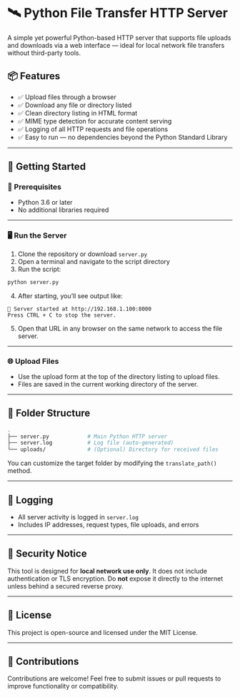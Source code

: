 # 🛰️ Python File Transfer HTTP Server

A simple yet powerful Python-based HTTP server that supports file uploads and downloads via a web interface — ideal for local network file transfers without third-party tools.

## 📦 Features

- ✅ Upload files through a browser
- ✅ Download any file or directory listed
- ✅ Clean directory listing in HTML format
- ✅ MIME type detection for accurate content serving
- ✅ Logging of all HTTP requests and file operations
- ✅ Easy to run — no dependencies beyond the Python Standard Library

---

## 🚀 Getting Started

### 🔧 Prerequisites

- Python 3.6 or later
- No additional libraries required

---

### 🖥️ Run the Server

1. Clone the repository or download `server.py`
2. Open a terminal and navigate to the script directory
3. Run the script:

```bash
python server.py
```

4. After starting, you’ll see output like:

```
🚀 Server started at http://192.168.1.100:8000
Press CTRL + C to stop the server.
```

5. Open that URL in any browser on the same network to access the file server.

---

### 🌐 Upload Files

- Use the upload form at the top of the directory listing to upload files.
- Files are saved in the current working directory of the server.

---

## 📁 Folder Structure

```bash
.
├── server.py            # Main Python HTTP server
├── server.log           # Log file (auto-generated)
└── uploads/             # (Optional) Directory for received files
```

You can customize the target folder by modifying the `translate_path()` method.

---

## 📓 Logging

- All server activity is logged in `server.log`
- Includes IP addresses, request types, file uploads, and errors

---

## 🔐 Security Notice

This tool is designed for **local network use only**.
It does not include authentication or TLS encryption.
Do **not** expose it directly to the internet unless behind a secured reverse proxy.

---

## 📃 License

This project is open-source and licensed under the MIT License.

---

## 🤝 Contributions

Contributions are welcome! Feel free to submit issues or pull requests to improve functionality or compatibility.